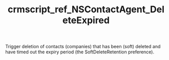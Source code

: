 ﻿---
title: crmscript_ref_NSContactAgent_DeleteExpired
description: Void DeleteExpired()
intellisense: NSContactAgent.DeleteExpired
keywords: NSContactAgent,DeleteExpired
so.topic: reference
---

Trigger deletion of contacts (companies) that has been (soft) deleted and have timed out the expiry period (the SoftDeleteRetention preference).

